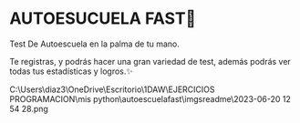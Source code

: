 # AUTOESUCUELA FAST🚗
Test De Autoescuela en la palma de tu mano.

Te registras, y podrás hacer una gran variedad de test, además podrás ver todas tus estadísticas y logros.✨

C:\Users\diaz3\OneDrive\Escritorio\1DAW\EJERCICIOS PROGRAMACION\mis python\autoescuelafast\imgsreadme\2023-06-20 12 54 28.png

